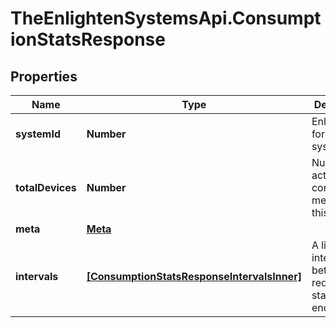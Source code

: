 # TheEnlightenSystemsApi.ConsumptionStatsResponse

## Properties

Name | Type | Description | Notes
------------ | ------------- | ------------- | -------------
**systemId** | **Number** | Enlighten ID for this system. | 
**totalDevices** | **Number** | Number of active consumption meters for this system. | 
**meta** | [**Meta**](Meta.md) |  | 
**intervals** | [**[ConsumptionStatsResponseIntervalsInner]**](ConsumptionStatsResponseIntervalsInner.md) | A list of intervals between the requested start and end times. | 


